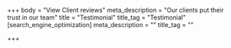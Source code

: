 +++
body = "View Client reviews"
meta_description = "Our clients put their trust in our team"
title = "Testimonial"
title_tag = "Testimonial"
[search_engine_optimization]
meta_description = ""
title_tag = ""

+++
